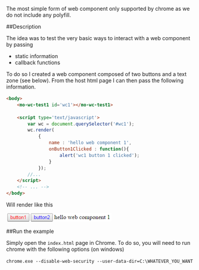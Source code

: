 
The most simple form of web component only supported by chrome as we do not include any polyfill. 

##Description

The idea was to test the very basic ways to interact with a web component by passing
- static information
- callback functions

To do so I created a web component composed of two buttons and a text zone (see below). From the host html page I can then pass the following information.
 
```html
<body>
    <mo-wc-test1 id='wc1'></mo-wc-test1>
    
    <script type='text/javascript'>
    	var wc = document.querySelector('#wc1');
    	wc.render(
    		{
    			name : 'hello web component 1',
    			onButton1Clicked : function(){
    				alert('wc1 button 1 clicked');
    			}
    		});
    	//...
    </script>
    <!-- ... -->
</body>
```
Will render like this

![web component](./wc1.png)

##Run the example

Simply open the `index.html` page in Chrome. To do so, you will need to run chrome with the following options (on windows)

`chrome.exe --disable-web-security --user-data-dir=C:\WHATEVER_YOU_WANT`
